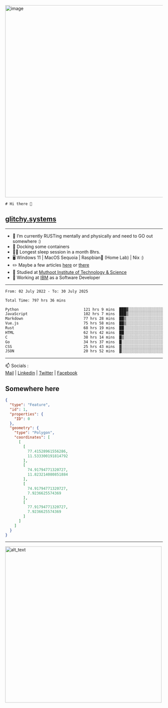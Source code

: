 <img width="1843" height="615" alt="image" src="https://github.com/user-attachments/assets/37f86ab4-585d-4761-a78c-e89840333af4" />


```
# Hi there 👋
```
## [glitchy.systems](https://glitchy.systems)
---

- 🌱 I’m currently RUSTing mentally and physically and need to GO out somewhere :)
- 🐋 Docking some containers
- 😶‍🌫️ Longest sleep session in a month 8hrs.
- 🖥️ Windows 11 | MacOS Sequoia | Raspbian🥧 (Home Lab) | Nix :)
- ✏️ Maybe a few articles [here](https://medium.com/@advaithnarayanan8) or [there](https://medium.com/@advaithnarayanan8)
- 📑 Studied at [Muthoot Institute of Technology & Science](https://mgmits.ac.in/)
- 🥼 Working at [IBM](https://ibm.com) as a Software Developer



---

<!--START_SECTION:waka-->

```txt
From: 02 July 2022 - To: 30 July 2025

Total Time: 797 hrs 36 mins

Python                             121 hrs 9 mins  ███▓░░░░░░░░░░░░░░░░░░░░░   15.19 %
JavaScript                         102 hrs 7 mins  ███▒░░░░░░░░░░░░░░░░░░░░░   12.80 %
Markdown                           77 hrs 28 mins  ██▒░░░░░░░░░░░░░░░░░░░░░░   09.71 %
Vue.js                             75 hrs 58 mins  ██▒░░░░░░░░░░░░░░░░░░░░░░   09.52 %
Rust                               68 hrs 19 mins  ██░░░░░░░░░░░░░░░░░░░░░░░   08.57 %
HTML                               62 hrs 42 mins  ██░░░░░░░░░░░░░░░░░░░░░░░   07.86 %
C                                  38 hrs 14 mins  █▒░░░░░░░░░░░░░░░░░░░░░░░   04.79 %
Go                                 34 hrs 37 mins  █░░░░░░░░░░░░░░░░░░░░░░░░   04.34 %
CSS                                25 hrs 43 mins  ▓░░░░░░░░░░░░░░░░░░░░░░░░   03.23 %
JSON                               20 hrs 52 mins  ▓░░░░░░░░░░░░░░░░░░░░░░░░   02.62 %
```

<!--END_SECTION:waka-->

---

📫 Socials :<br>
[Mail](mailto:advaith@glitchy.systems) | [Linkedin](https://www.linkedin.com/in/glitchy/) | [Twitter](https://twitter.com/advaithnarayan) | [Facebook](https://screenmessage.com/qinq)

## Somewhere here

```geojson
{
  "type": "Feature",
  "id": 1,
  "properties": {
    "ID": 0
  },
  "geometry": {
    "type": "Polygon",
    "coordinates": [
      [
        [
          77.41528961556286,
          11.533300191814792
        ],
        [
          74.91794771320727,
          11.823214080851884
        ],
        [
          74.91794771320727,
          7.9236625574369
        ],
        [
          77.91794771320727,
          7.9236625574369
        ]
      ]
    ]
  }
}
```


--- 
[<img alt="alt_text" width="500px" src="https://valid.x86.fr/cache/banner/xv24bv-6.png" />](https://valid.x86.fr/xv24bv)


